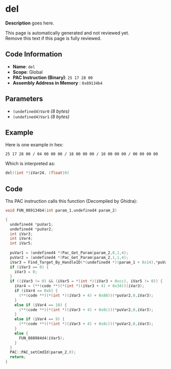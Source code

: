 # del

**Description** goes here.

This page is automatically generated and not reviewed yet.<br>Remove this text if this page is fully reviewed.

## Code Information

- **Name**: `del`
- **Scope**: Global
- **PAC Instruction (Binary)**: `25 17 28 00`
- **Assembly Address in Memory** : `0x89134b4`

## Parameters

- `(undefined4)Var0` *(8 bytes)*
- `(undefined4)Var1` *(8 bytes)*

## Example

Here is one example in hex:

```25 17 28 00 / 04 00 00 00 / 18 00 00 00 / 10 00 00 00 / 00 00 00 00```

Which is interpreted as:

```c
del((int *)iVar24, (float)0)
```

## Code

Ths PAC instruction calls this function (Decompiled by Ghidra):

```c
void FUN_089134b4(int param_1,undefined4 param_2)

{
  undefined4 *puVar1;
  undefined4 *puVar2;
  int iVar3;
  int iVar4;
  int iVar5;
  
  puVar1 = (undefined4 *)Pac_Get_Param(param_2,0,1,4);
  puVar2 = (undefined4 *)Pac_Get_Param(param_2,1,1,4);
  iVar3 = Find_Target_By_HandleID(*(undefined4 *)(param_1 + 0x14),*puVar1,1);
  if (iVar3 == 0) {
    iVar3 = 0;
  }
  if ((iVar3 != 0) && (iVar5 = *(int *)(iVar3 + 0xcc), iVar5 != 0)) {
    iVar4 = (**(code **)(*(int *)(iVar3 + 4) + 0x34))(iVar3);
    if (iVar4 == 0xb) {
      (**(code **)(*(int *)(iVar3 + 4) + 0x88))(*puVar2,0,iVar3);
    }
    else if (iVar4 == 10) {
      (**(code **)(*(int *)(iVar3 + 4) + 0x8c))(*puVar2,0,iVar3);
    }
    else if (iVar4 == 9) {
      (**(code **)(*(int *)(iVar3 + 4) + 0x8c))(*puVar2,0,iVar3);
    }
    else {
      FUN_088984d4(iVar5);
    }
  }
  PAC::PAC_setCmdId(param_2,0);
  return;
}
```

